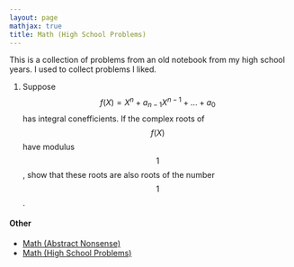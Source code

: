 ```yaml
---
layout: page
mathjax: true
title: Math (High School Problems)
---
```


This is a collection of problems from an old notebook from my high school years. I used to collect problems I liked.

1. Suppose $$f(X) = X^n + a_{n-1}X^{n-1} + ... + a_0$$ has integral conefficients. If the complex roots of $$f(X)$$ have modulus $$1$$, show that these roots are also roots of the number $$1$$.

#### Other
* [Math (Abstract Nonsense)](math_abstract_nonsense.md)
* [Math (High School Problems)](math_high_school.md)
